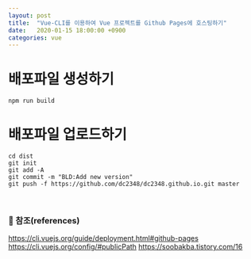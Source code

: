 ```yaml
---
layout: post
title:  "Vue-CLI를 이용하여 Vue 프로젝트를 Github Pages에 호스팅하기"
date:   2020-01-15 18:00:00 +0900
categories: vue
---
```


# 배포파일 생성하기
```
npm run build
```

# 배포파일 업로드하기
```
cd dist
git init
git add -A
git commit -m "BLD:Add new version"
git push -f https://github.com/dc2348/dc2348.github.io.git master
```

<br>

### :bookmark_tabs: 참조(references)
https://cli.vuejs.org/guide/deployment.html#github-pages
https://cli.vuejs.org/config/#publicPath
https://soobakba.tistory.com/16